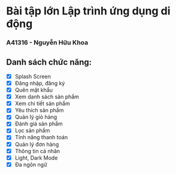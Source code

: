# Bài tập lớn Lập trình ứng dụng di động 

### A41316 - Nguyễn Hữu Khoa

## Danh sách chức năng:

- [x] Splash Screen
- [x] Đăng nhập, đăng ký
- [x] Quên mật khẩu
- [x] Xem danh sách sản phẩm
- [x] Xem chi tiết sản phẩm
- [x] Yêu thích sản phẩm
- [x] Quản lý giỏ hàng
- [x] Đánh giá sản phẩm
- [x] Lọc sản phẩm
- [x] Tính năng thanh toán
- [x] Quản lý đơn hàng
- [x] Thông tin cá nhân
- [x] Light, Dark Mode
- [x] Đa ngôn ngữ
